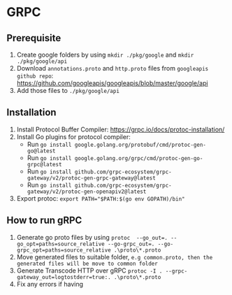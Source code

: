 # GRPC

## Prerequisite
1. Create google folders by using `mkdir ./pkg/google` and `mkdir ./pkg/google/api`
2. Download `annotations.proto` and `http.proto` files from `googleapis github repo`: https://github.com/googleapis/googleapis/blob/master/google/api
3. Add those files to `./pkg/google/api`

## Installation
1. Install Protocol Buffer Compiler: https://grpc.io/docs/protoc-installation/
2. Install Go plugins for protocol compiler:
   - Run `go install google.golang.org/protobuf/cmd/protoc-gen-go@latest`
   - Run `go install google.golang.org/grpc/cmd/protoc-gen-go-grpc@latest`
   - Run `go install github.com/grpc-ecosystem/grpc-gateway/v2/protoc-gen-grpc-gateway@latest`
   - Run `go install github.com/grpc-ecosystem/grpc-gateway/v2/protoc-gen-openapiv2@latest`
3. Export protoc: `export PATH="$PATH:$(go env GOPATH)/bin"`

## How to run gRPC
1. Generate go proto files by using `protoc  --go_out=. --go_opt=paths=source_relative --go-grpc_out=. --go-grpc_opt=paths=source_relative .\proto\*.proto`
2. Move generated files to suitable folder, `e.g common.proto, then the generated files will be move to common folder`
3. Generate Transcode HTTP over gRPC `protoc -I . --grpc-gateway_out=logtostderr=true:. .\proto\*.proto`
4. Fix any errors if having